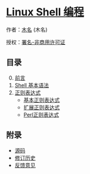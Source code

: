 # [Linux Shell 编程]()

作者：[木名](https://github.com/mumingv) (木名)

授权：<a rel="license" href="http://creativecommons.org/licenses/by-nc/4.0/">署名-非商用许可证</a>

## 目录
0. [前言](#README)
0. [Shell 基本语法](#docs/syntax)
0. [正则表达式](#docs/regex)
    - [基本正则表达式](#docs/regex_basic)
    - [扩展正则表达式](#docs/regex_extended)
    - [Perl正则表达式](#docs/regex_perl)

## 附录 
- [源码](https://github.com/mumingv/shelltutorial)
- [修订历史](https://github.com/mumingv/shelltutorial/commits/master)
- [反馈意见](https://github.com/mumingv/shelltutorial/issues)

